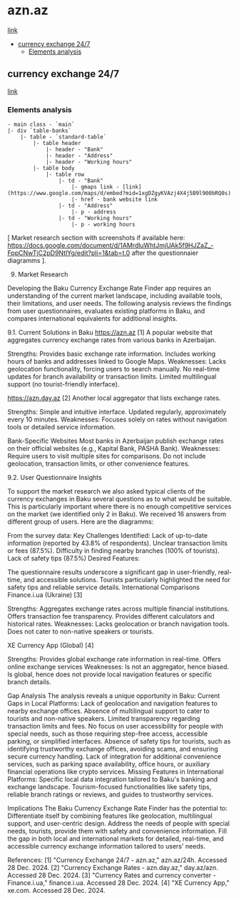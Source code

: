 # azn.az
[link](https://www.azn.az)

<!-- TOC tocDepth:2..3 chapterDepth:2..6 -->

- [currency exchange 24/7](#currency-exchange-247)
    - [Elements analysis](#elements-analysis)

<!-- /TOC -->

## currency exchange 24/7
 
[link](https://www.azn.az/24h)

### Elements analysis
```
- main class - `main`
|- div `table-banks`
    |- table - `standard-table`
        |- table header 
            |- header - "Bank"
            |- header - "Address"
            |- header - "Working hours"
        |- table body
            |- table row
                |- td - "Bank"
                    |- gmaps link - [link](https://www.google.com/maps/d/embed?mid=1xgDZgyKVAzj4X4j5B9l900bRQ0s)
                    |- href - bank website link
                |- td - "Address"
                    |- p - address
                |- td - "Working hours"
                    |- p - working hours
```




[ Market research section with screenshots if available here: https://docs.google.com/document/d/1AMrdluWhtJmjUAk5f9HJZaZ_-FppCNwTjC2pD9NtlYg/edit?pli=1&tab=t.0 after the questionnaier diagramms ].



9. Market Research

Developing the Baku Currency Exchange Rate Finder app requires an understanding of the current market landscape, including available tools, their limitations, and user needs. The following analysis reviews the findings from user questionnaires, evaluates existing platforms in Baku, and compares international equivalents for additional insights.

9.1. Current Solutions in Baku
https://azn.az [1]
A popular website that aggregates currency exchange rates from various banks in Azerbaijan.



Strengths:
Provides basic exchange rate information.
Includes working hours of banks and addresses linked to Google Maps.
Weaknesses:
Lacks geolocation functionality, forcing users to search manually.
No real-time updates for branch availability or transaction limits.
Limited multilingual support (no tourist-friendly interface).

https://azn.day.az [2]
Another local aggregator that lists exchange rates.

Strengths:
Simple and intuitive interface.
Updated regularly, approximately every 10 minutes.
Weaknesses:
Focuses solely on rates without navigation tools or detailed service information.

Bank-Specific Websites
Most banks in Azerbaijan publish exchange rates on their official websites (e.g., Kapital Bank, PASHA Bank).
Weaknesses:
Require users to visit multiple sites for comparisons.
Do not include geolocation, transaction limits, or other convenience features.

9.2. User Questionnaire Insights

To support the market research we also asked typical clients of the currency exchanges in Baku several questions as to what would be suitable. This is particularly important where there is no enough competitive services on the market (we identified only 2 in Baku). We received 16 answers from different group of users. Here are the diagramms:




















From the survey data:
Key Challenges Identified:
Lack of up-to-date information (reported by 43.8% of respondents).
Unclear transaction limits or fees (87.5%).
Difficulty in finding nearby branches (100% of tourists).
Lack of safety tips (87.5%)
Desired Features:

The questionnaire results underscore a significant gap in user-friendly, real-time, and accessible solutions. Tourists particularly highlighted the need for safety tips and reliable service details.
International Comparisons
Finance.i.ua (Ukraine) [3]



Strengths:
Aggregates exchange rates across multiple financial institutions.
Offers transaction fee transparency.
Provides different calculators and historical rates.
Weaknesses:
Lacks geolocation or branch navigation tools.
Does not cater to non-native speakers or tourists.

XE Currency App (Global) [4] 


Strengths:
Provides global exchange rate information in real-time.
Offers online exchange services
Weaknesses:
Is not an aggregator, hence biased.
Is global, hence does not provide local navigation features or specific branch details.

Gap Analysis
The analysis reveals a unique opportunity in Baku:
Current Gaps in Local Platforms:
Lack of geolocation and navigation features to nearby exchange offices.
Absence of multilingual support to cater to tourists and non-native speakers.
Limited transparency regarding transaction limits and fees.
No focus on user accessibility for people with special needs, such as those requiring step-free access, accessible parking, or simplified interfaces.
Absence of safety tips for tourists, such as identifying trustworthy exchange offices, avoiding scams, and ensuring secure currency handling.
Lack of integration for additional convenience services, such as parking space availability, office hours, or auxiliary financial operations like crypto services.
Missing Features in International Platforms:
Specific local data integration tailored to Baku's banking and exchange landscape.
Tourism-focused functionalities like safety tips, reliable branch ratings or reviews, and guides to trustworthy services.

Implications
The Baku Currency Exchange Rate Finder has the potential to:
Differentiate itself by combining features like geolocation, multilingual support, and user-centric design.
Address the needs of people with special needs, tourists, provide them with safety and convenience information.
Fill the gap in both local and international markets for detailed, real-time, and accessible currency exchange information tailored to users' needs.

References:
[1] "Currency Exchange 24/7 - azn.az," azn.az/24h. Accessed 28 Dec. 2024.
[2] "Currency Exchange Rates - azn.day.az," day.az/azn. Accessed 28 Dec. 2024.
[3] "Currency Rates and currency converter - Finance.i.ua," finance.i.ua. Accessed 28 Dec. 2024.
[4] "XE Currency App," xe.com. Accessed 28 Dec. 2024.
